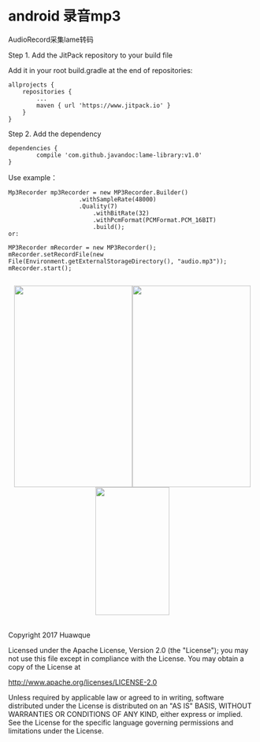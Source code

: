 <h1>android 录音mp3</h1>

<p>AudioRecord采集lame转码</p>

Step 1. Add the JitPack repository to your build file

Add it in your root build.gradle at the end of repositories:

	allprojects {
		repositories {
			...
			maven { url 'https://www.jitpack.io' }
		}
	}
Step 2. Add the dependency

	dependencies {
	        compile 'com.github.javandoc:lame-library:v1.0'
	}





Use example：
```
Mp3Recorder mp3Recorder = new MP3Recorder.Builder()
              		.withSampleRate(48000)
              		.Quality(7)
                        .withBitRate(32)
                        .withPcmFormat(PCMFormat.PCM_16BIT)
                        .build();
or:
 
MP3Recorder mRecorder = new MP3Recorder();
mRecorder.setRecordFile(new File(Environment.getExternalStorageDirectory(), "audio.mp3"));
mRecorder.start();
                        
```

<div align=center>

<table>
 	<tr><img width="240" height="410" src="https://github.com/javandoc/AndroidMp3Record_Lame/blob/master/resource/sample-MainActivity-11092017201224.png"/></tr>
	<tr><img width="240" height="410" src="https://github.com/javandoc/AndroidMp3Record_Lame/blob/master/resource/sample-MainActivity-11092017201231.png"/></tr>
	<tr><img width="150" height="260" src="https://github.com/javandoc/AndroidMp3Record_Lame/blob/master/resource/test.gif"/></tr>

</table>
</div>










Copyright 2017 Huawque

   Licensed under the Apache License, Version 2.0 (the "License");
   you may not use this file except in compliance with the License.
   You may obtain a copy of the License at

   http://www.apache.org/licenses/LICENSE-2.0

   Unless required by applicable law or agreed to in writing, software
   distributed under the License is distributed on an "AS IS" BASIS,
   WITHOUT WARRANTIES OR CONDITIONS OF ANY KIND, either express or implied.
   See the License for the specific language governing permissions and
   limitations under the License.
